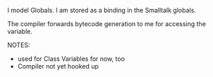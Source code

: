 I model Globals. I am stored as a binding in the Smalltalk globals.The compiler forwards bytecode generation to me for accessing the variable.NOTES:- used for Class Variables for now, too- Compiler not yet hooked up